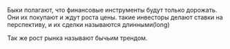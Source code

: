 Быки полагают, что финансовые инструменты будут только дорожать. Они их покупают и ждут роста цены. такие инвесторы делают ставки на перспективу, и их сделки называются длинными(long)

Так же рост рынка называют бычьим трендом.
